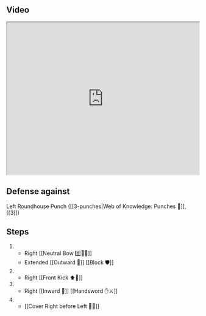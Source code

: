 ## Video

<iframe src="https://www.youtube.com/embed/IXZ6kr4VHQw?start=29&end=46" width="100%" height="400"></iframe>

## Defense against

Left Roundhouse Punch ([[3-punches|Web of Knowledge: Punches 👊]], [[3]])

## Steps

1.  -   Right [[Neutral Bow 0️⃣🧍‍♂️]]
    - Extended [[Outward 🔼]] [[Block 🛡️]]
2.  -   Right [[Front Kick ⬆️🦵]]
3.  -   Right [[Inward 🔽]] [[Handsword ✋⚔️]]
4.  -   [[Cover Right before Left 🦶🔄]]
